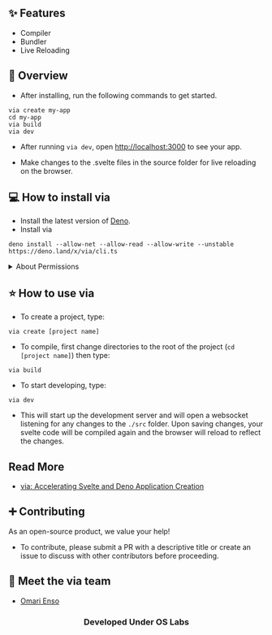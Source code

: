 ## ✨ Features 


<ul>
  <li>Compiler</li>
  <li>Bundler</li>
  <li>Live Reloading</li>
</ul>

## 💫  Overview
- After installing, run the following commands to get started.

```
via create my-app
cd my-app
via build
via dev
```
- After running <code>via dev</code>, open <a href=http://localhost:3000>http://localhost:3000</a> to see your app.</p>
- Make changes to the .svelte files in the source folder for live reloading on the browser.</p>

## 💻 How to install via

- Install the latest version of <a href="https://deno.land/#installation"> Deno</a>.
- Install via 

```
deno install --allow-net --allow-read --allow-write --unstable https://deno.land/x/via/cli.ts
```
<details><summary>About Permissions</summary>
<ul>
  <li>--allow-net: Required for the dev server. </li>
  <li> --allow-read: Allows via to compile svelte files.</li>
  <li> --allow-write: Allows via to write to files it creates during the <code>via build</code> process</li>
  <li> --unstable: Allows the use of Deno's standard modules which might not be stable yet.</li>
</ul>
Read more about <a href="https://deno.land/manual@v1.16.2/getting_started/permissions">permissions</a> or <a href="https://deno.land/manual/runtime/stability">stability</a> here
</details>

## ⭐ How to use via

- To create a project, type: 

```
via create [project name]
```
- To compile, first change directories to the root of the project (<code>cd [project name]</code>) then type:

```
via build
```

- To start developing, type: 

```
via dev
```

- This will start up the development server and will open a websocket listening for any changes to the <code>./src</code> folder. Upon saving changes, your svelte code will be compiled again and the browser will reload to reflect the changes.

## Read More
- <a href='https://medium.com/codex/via-accelerating-svelte-and-deno-application-generation-3371c395461a'>via: Accelerating Svelte and Deno Application Creation </a>

## ➕ Contributing
As an open-source product, we value your help! 
- To contribute, please submit a PR with a descriptive title or create an issue to discuss with other contributors before proceeding. 

## 👋 Meet the via team
- <a href='https://github.com/ff4f00'>Omari Enso</a>


<h3 align='center'>Developed Under OS Labs</h3>
